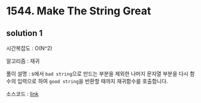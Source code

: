 # 1544. Make The String Great

## solution 1

시간복잡도 : O(N^2)

알고리즘 : 재귀

풀이 설명 : s에서 `bad string`으로 만드는 부분을 제외한 나머지 문자열 부분을 다시 함수의 입력으로 하여 `good string`을 반환할 때까지 재귀함수를 호출합니다.

소스코드 : [link](./1544-yongjoonseo.py)

